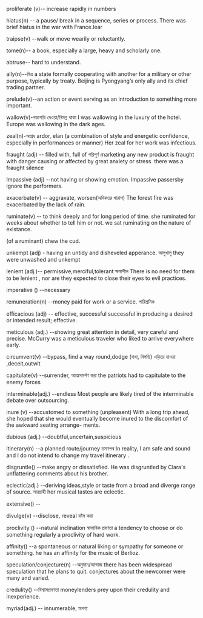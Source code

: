 proliferate (v)-- increase rapidly in numbers

hiatus(n) -- a pause/ break in a sequence, series or process.
There was brief hiatus in the war with France.lear

traipse(v) --walk or move wearily or reluctantly.

tome(n)-- a book, especially a large, heavy and scholarly one.

abtruse-- hard to understand.

ally(n)--মিত্র a state formally cooperating with another for a military or other purpose, typically by treaty. 
Beijing is Pyongyang’s only ally and its chief trading partner. 

prelude(v)--an action or event serving as an introduction to something more important.


wallow(v)-গড়াগড়ি দেওয়া/নিমগ্ন থাকা 
I was wallowing in the luxury of the hotel.
Europe was wallowing in the dark ages.

zeal(n)-আগ্রহ ardor, elan (a combination of style and energetic confidence, especially in performances or manner)
Her zeal for her work was infectious.

fraught (adj) -- filled with, full of পরিপূর্ণ marketing any new product is fraught with danger
causing or affected by great anxiety or stress. there was a fraught silence

Impassive (adj) --not having or showing emotion. Impassive passersby ignore the performers.

exacerbate(v) -- aggravate, worsen(অধিকতর খারাপ) The forest fire was exacerbated by the lack of rain.

ruminate(v) -- to think deeply and for long period of time.
she ruminated for weeks about whether to tell him or not.
we sat ruminating on the nature of existance.

(of a ruminant) chew the cud.

unkempt (adj) - having an untidy and disheveled apperance. আলুখালু
  they were unwashed and unkempt
  
lenient (adj.)-- permissive,merciful,tolerant ক্ষমাশীল
There is no need for them to be lenient , nor are they expected to close their eyes to evil practices.

imperative () --necessary 

remuneration(n) --money paid for work or a service. পারিশ্রমিক

efficacious (adj) -- effective, successful  successful in producing a desired or intended result; effective.

meticulous (adj.) --showing great attention in detail, very careful and precise.
McCurry was a meticulous traveler who liked to arrive everywhere early.
	
circumvent(v) --bypass, find a way round,dodge (বাধা, বিপত্তি) এড়িয়ে যাওয়া  ,deceit,outwit

capitulate(v) --surrender, আত্মসমর্পণ করা
the patriots had to capitulate to the enemy forces

interminable(adj.) --endless
Most people are likely tired of the interminable debate over outsourcing.

inure (v) --accustomed to something (unpleasent)
With a long trip ahead, she hoped that she would eventually become inured to the discomfort of the awkward seating arrange-
ments.

dubious (adj.) --doubtful,uncertain,suspicious

itinerary(n) --a planned route/journey ভ্রমণপথ
In reality, I am safe and sound and I do not intend to change my travel itinerary .

disgruntle() --make angry or dissatisfied.
He was disgruntled by Clara's unflattering comments about his brother.

eclectic(adj.) --deriving ideas,style or taste from a broad and diverge range of source. সারগ্রাহী
her musical tastes are eclectic.

extensive() --

divulge(v) --disclose, reveal ফাঁস করা

proclivity () --natural inclination স্বাভাবিক প্রবণতা a tendency to choose or do something regularly
a proclivity of hard work.

affinity() --a spontaneous or natural liking or sympathy for someone or something.
he has an affinity for the music of Berlioz.

speculation/conjecture(n) --অনুমান/আন্দাজ 
there has been widespread speculation that he plans to quit.
conjectures about the newcomer were many and varied.

credulity() --বিশ্বাসপ্রবণতা
moneylenders prey upon their credulity and inexperience.

myriad(adj.) -- innumerable, অগণ্য


